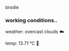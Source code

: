 brodie

<!--weather_start-->
### working conditions..

weather: overcast clouds ☁️

temp: 13.71 °C 👕

<!--weather_end-->
